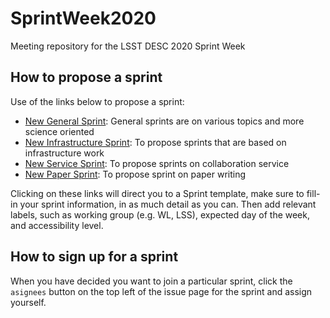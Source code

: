 # SprintWeek2020
Meeting repository for the LSST DESC 2020 Sprint Week

## How to propose a sprint

Use of the links below to propose a sprint:
  - <a href="https://github.com/LSSTDESC/SprintWeek2020/issues/new?assignees=&labels=General+Sprint&template=new-general-sprint.md&title=%5BSPRINT%5D+your+sprint+name+" target="_blank"  >New General Sprint</a>: General sprints are on various topics and more science oriented
  - <a href="https://github.com/LSSTDESC/SprintWeek2020/issues/new?assignees=&labels=Infrastructure+Sprint&template=new-infrastructure-sprint.md&title=%5BSPRINT%5D+your+sprint+name+" target="_blank" >New Infrastructure Sprint</a>: To propose sprints that are based on infrastructure work
  - <a href="https://github.com/LSSTDESC/SprintWeek2020/issues/new?assignees=&labels=Service+Sprint%2C+Wednesday&template=new-service-sprint.md&title=%5BSPRINT%5D+your+sprint+name+" target="_blank" >New Service Sprint</a>: To propose sprints on collaboration service
  - <a href="https://github.com/LSSTDESC/SprintWeek2020/issues/new?assignees=&labels=Paper+Sprint&template=new-paper-sprint.md&title=%5BSPRINT%5D+your+sprint+name+" target="_blank">New Paper Sprint</a>: To propose sprint on paper writing
  
Clicking on these links will direct you to a Sprint template, make sure to fill-in your sprint information, in as much detail as you can. Then add relevant labels, such as working group (e.g. WL, LSS), expected day of the week, and accessibility level.
  
## How to sign up for a sprint

When you have decided you want to join a particular sprint, click the `asignees` button on the top left of the issue page for the sprint and assign yourself.
